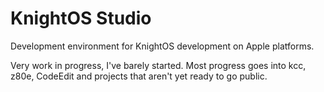 # KnightOS Studio

Development environment for KnightOS development on Apple platforms.

Very work in progress, I've barely started. Most progress goes into kcc, z80e, CodeEdit and projects that aren't yet ready to go public.

